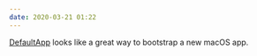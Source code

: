 ```yaml
---
date: 2020-03-21 01:22
---
```


[DefaultApp](https://tyler.io/default-app-for-mac-ios) looks like a great way to bootstrap a new macOS app.